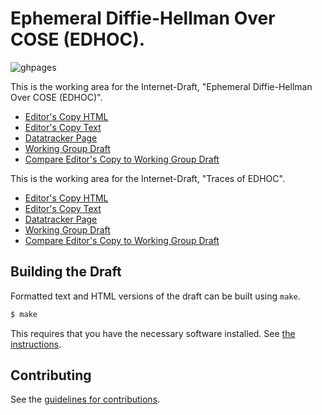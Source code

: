 # Ephemeral Diffie-Hellman Over COSE (EDHOC).

![ghpages](https://github.com/lake-wg/edhoc/actions/workflows/ghpages.yml/badge.svg)

This is the working area for the Internet-Draft, "Ephemeral Diffie-Hellman Over COSE (EDHOC)".

* [Editor's Copy HTML](https://lake-wg.github.io/edhoc/#go.draft-ietf-lake-edhoc.html)
* [Editor's Copy Text](https://lake-wg.github.io/edhoc/#go.draft-ietf-lake-edhoc.txt)
* [Datatracker Page](https://datatracker.ietf.org/doc/draft-ietf-lake-edhoc)
* [Working Group Draft](https://datatracker.ietf.org/doc/html/draft-ietf-lake-edhoc)
* [Compare Editor's Copy to Working Group Draft](https://lake-wg.github.io/edhoc/#go.draft-ietf-lake-edhoc.diff)

This is the working area for the Internet-Draft, "Traces of EDHOC".

* [Editor's Copy HTML](https://lake-wg.github.io/edhoc/#go.draft-ietf-lake-traces.html)
* [Editor's Copy Text](https://lake-wg.github.io/edhoc/#go.draft-ietf-lake-traces.txt)
* [Datatracker Page](https://datatracker.ietf.org/doc/draft-ietf-lake-traces)
* [Working Group Draft](https://datatracker.ietf.org/doc/html/draft-ietf-lake-traces)
* [Compare Editor's Copy to Working Group Draft](https://lake-wg.github.io/edhoc/#go.draft-ietf-lake-traces.diff)

## Building the Draft

Formatted text and HTML versions of the draft can be built using `make`.

```sh
$ make
```

This requires that you have the necessary software installed.  See
[the instructions](https://github.com/martinthomson/i-d-template/blob/master/doc/SETUP.md).


## Contributing

See the
[guidelines for contributions](https://github.com/lake-wg/edhoc/blob/master/CONTRIBUTING.md).
